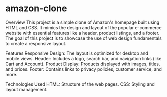 # amazon-clone
Overview
This project is a simple clone of Amazon's homepage built using HTML and CSS. It mimics the design and layout of the popular e-commerce website with essential features like a header, product listings, and a footer. The goal of this project is to showcase the use of web design fundamentals to create a responsive layout.

Features
Responsive Design: The layout is optimized for desktop and mobile views.
Header: Includes a logo, search bar, and navigation links (like Cart and Account).
Product Display: Products displayed with images, titles, and prices.
Footer: Contains links to privacy policies, customer service, and more.

Technologies Used
HTML: Structure of the web pages.
CSS: Styling and layout management.
